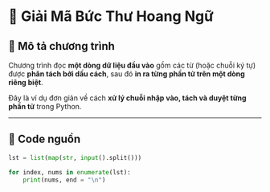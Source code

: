 # 🧩 Giải Mã Bức Thư Hoang Ngữ

## 📘 Mô tả chương trình
Chương trình đọc **một dòng dữ liệu đầu vào** gồm các từ (hoặc chuỗi ký tự) được **phân tách bởi dấu cách**, sau đó **in ra từng phần tử trên một dòng riêng biệt**.  

Đây là ví dụ đơn giản về cách **xử lý chuỗi nhập vào, tách và duyệt từng phần tử** trong Python.

---

## 📜 Code nguồn

```python
lst = list(map(str, input().split()))

for index, nums in enumerate(lst):
    print(nums, end = "\n")
